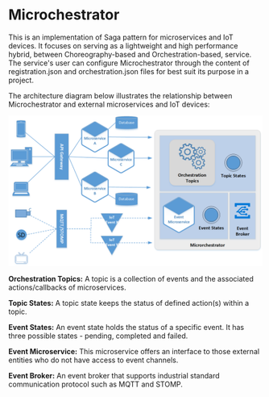 # Microchestrator
This is an implementation of Saga pattern for microservices and IoT devices. It focuses on serving as a lightweight and high performance hybrid, between Choreography-based and Orchestration-based, service. The service's user can configure Microchestrator through the content of registration.json and orchestration.json files for best suit its purpose in a project.

The architecture diagram below illustrates the relationship between Microchestrator and external microservices and IoT devices:

![Microchestrator Architecture](docs/microchestrator_architecture.png)

**Orchestration Topics:** A topic is a collection of events and the associated actions/callbacks of microservices.

**Topic States:** A topic state keeps the status of defined action(s) within a topic.

**Event States:** An event state holds the status of a specific event. It has three possible states - pending, completed and failed.

**Event Microservice:** This microservice offers an interface to those external entities who do not have access to event channels.

**Event Broker:** An event broker that supports industrial standard communication protocol such as MQTT and STOMP.

